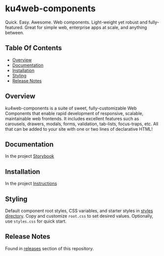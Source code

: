 # ku4web-components
Quick. Easy. Awesome. Web components. Light-weight yet robust and 
fully-featured. Great for simple web, enterprise apps at scale, and
anything between.

## Table Of Contents
* [Overview](#overview)
* [Documentation](#documentation)
* [Installation](#installation)
* [Styling](#styling)
* [Release Notes](#release-notes)

## Overview
ku4web-components is a suite of sweet, fully-customizable Web Components
that enable rapid development of responsive, scalable, maintainable web
frontends. It includes excellent features such as carousels, drawers,
modals, forms, validation, tab-lists, focus-traps, etc. All that can be
added to your site with one or two lines of declarative HTML!

## Documentation
In the project [Storybook](https://kodmunki.github.io/storybook)

## Installation
In the project [Instructions](http://kodmunki.github.io/storybook/index.html?path=/story/overview-about--page#installation)

## Styling
Default component root styles, CSS variables, and starter styles in
[styles directory](./styles). Copy and customize `root.css` to set 
desired values. Optionally, use `styles.css` for quick start.

## Release Notes
Found in [releases](https://github.com/kodmunki/ku4web-components/releases) section of this repository.
